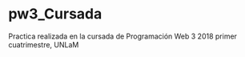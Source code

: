 # pw3_Cursada
Practica realizada en la cursada de Programación Web 3 2018 primer cuatrimestre, UNLaM
